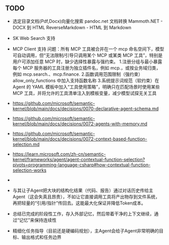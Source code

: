 ## TODO
 
- 选定目录文档(Pdf,Docx)向量化搜索
   pandoc.net 文档转换
   Mammoth.NET - DOCX 到 HTML
   ReverseMarkdown - HTML 到 Markdown

- SK Web Search 支持
- MCP Client 支持
   问题：所有 MCP 工具被合并在一个 mcp 命名空间下，模型可自动调用，但“无法限制/引导只调用某个 MCP 或某类 MCP 工具”，特别是用户可添加任意 MCP 时，缺少选择性暴露与强约束。
   1.注册分组与最小暴露 每个 MCP 服务器的工具注册为独立插件名，例如 mcp.<serverName>，或按业务域归类，例如 mcp.search.<serverName>、mcp.finance.<serverName>
   2.函数调用范围限制（强约束） allow_only_functions 中加入支持函数名称
   3.系统提示词规范（软约束）在 Agent 的 YAML 模板中加入“工具使用策略”，明确只在匹配场景时使用某些 MCP 工具，并将允许的工具清单注入到模板变量，减少模型试探无关工具

- https://github.com/microsoft/semantic-kernel/blob/main/docs/decisions/0070-declarative-agent-schema.md
- https://github.com/microsoft/semantic-kernel/blob/main/docs/decisions/0072-agents-with-memory.md
- https://github.com/microsoft/semantic-kernel/blob/main/docs/decisions/0072-context-based-function-selection.md
- https://learn.microsoft.com/zh-cn/semantic-kernel/frameworks/agent/agent-contextual-function-selection?pivots=programming-language-csharp#how-contextual-function-selection-works
- 
- 与其让子Agent把大块的结构化结果（代码、报告）通过对话历史传给主Agent（这会失真且昂贵），不如让它直接调用工具将产出物存到文件系统，再把轻量的“引用/指针”传回去。这能最大化保证并降低Token成本。
- 总结已完成的阶段性工作，存入外部记忆，然后带着干净的上下文继续，通过“记忆”来保持连续性
- 精细化任务指导（目前还是硬编码规划），主Agent会给子Agent非常明确的目标、输出格式和任务边界